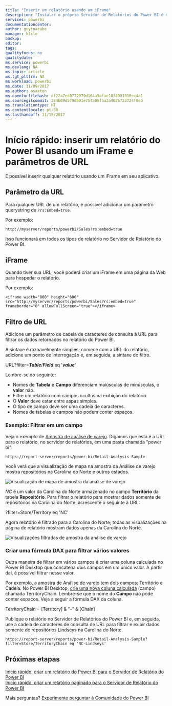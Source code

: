 ```yaml
---
title: "Inserir um relatório usando um iFrame"
description: "Instalar o próprio Servidor de Relatórios do Power BI é muito rápido. Do download a instalação e configuração, você deve entrar em funcionamento em poucos minutos."
services: powerbi
documentationcenter: 
author: guyinacube
manager: kfile
backup: 
editor: 
tags: 
qualityfocus: no
qualitydate: 
ms.service: powerbi
ms.devlang: NA
ms.topic: article
ms.tgt_pltfrm: NA
ms.workload: powerbi
ms.date: 11/09/2017
ms.author: asaxton
ms.openlocfilehash: df22a7ed0772979d164a9afae18f4931310ec4a1
ms.sourcegitcommit: 284b09d579d601e754a05fba2a4025723724f8eb
ms.translationtype: HT
ms.contentlocale: pt-BR
ms.lasthandoff: 11/15/2017
---
```

# <a name="quickstart-embed-a-power-bi-report-using-an-iframe-and-url-parameters"></a>Início rápido: inserir um relatório do Power BI usando um iFrame e parâmetros de URL

É possível inserir qualquer relatório usando um iFrame em seu aplicativo. 

## <a name="url-parameter"></a>Parâmetro da URL

Para qualquer URL de um relatório, é possível adicionar um parâmetro querystring de `?rs:Embed=true`.

Por exemplo:

```
http://myserver/reports/powerbi/Sales?rs:embed=true
```

Isso funcionará em todos os tipos de relatório no Servidor de Relatório do Power BI.

## <a name="iframe"></a>iFrame

Quando tiver sua URL, você poderá criar um iFrame em uma página da Web para hospedar o relatório.

Por exemplo:

```
<iframe width="800" height="600" src="http://myserver/reports/powerbi/Sales?rs:embed=true" frameborder="0" allowFullScreen="true"></iframe>
```

## <a name="url-filter"></a>Filtro de URL

Adicione um parâmetro de cadeia de caracteres de consulta à URL para filtrar os dados retornados no relatório do Power BI.

A sintaxe é razoavelmente simples; comece com a URL do relatório, adicione um ponto de interrogação e, em seguida, a sintaxe do filtro.

URL?filter=***Table***/***Field*** eq '***value***'

Lembre-se do seguinte:

- Nomes de **Tabela** e **Campo** diferenciam maiúsculas de minúsculas, o **valor** não.
- Filtre um relatório com campos ocultos na exibição do relatório.
- O **Valor** deve estar entre aspas simples.
- O tipo de campo deve ser uma cadeia de caracteres.
- Nomes de tabelas e campos não podem conter espaços.

###  <a name="example-filter-on-a-field"></a>Exemplo: Filtrar em um campo

Veja o exemplo de [Amostra de análise de varejo](../sample-datasets.md). Digamos que esta é a URL para o relatório, no servidor de relatórios, em uma pasta chamada "power bi":

```
https://report-server/reports/power-bi/Retail-Analysis-Sample
```

Você verá que a visualização de mapa na amostra da Análise de varejo mostra repositórios na Carolina do Norte e outros estados.

![Visualização de mapa de amostra da análise de varejo](media/quickstart-embed/report-server-retail-analysis-sample-map.png)

*NC* é um valor da Carolina do Norte armazenado no campo **Território** da tabela **Repositório**. Para filtrar o relatório para mostrar dados somente de repositórios na Carolina do Norte, acrescente o seguinte à URL:

?filter=Store/Territory eq 'NC'

Agora relatório é filtrado para a Carolina do Norte; todas as visualizações na página de relatório mostram dados apenas da Carolina do Norte.

![Visualizações filtradas de amostra da análise de varejo](media/quickstart-embed/report-server-retail-analysis-sample-filtered-map.png)

### <a name="create-a-dax-formula-to-filter-on-multiple-values"></a>Criar uma fórmula DAX para filtrar vários valores

Outra maneira de filtrar em vários campos é criar uma coluna calculada no Power BI Desktop que concatena dois campos em um único valor. A partir daí, é possível filtrar nesse valor.

Por exemplo, a amostra de Análise de varejo tem dois campos: Território e Cadeia. No Power BI Desktop, [crie uma nova coluna calculada](../desktop-tutorial-create-calculated-columns.md) (campo) chamada TerritoryChain. Lembre-se que o nome do **Campo** não pode conter espaços. Veja a seguir a fórmula DAX da coluna.

TerritoryChain = [Territory] & "-" & [Chain]

Publique o relatório no Servidor de Relatórios do Power BI e, em seguida, use a cadeia de caracteres de consulta de URL para filtrar e exibir dados somente de repositórios Lindseys na Carolina do Norte.

```
https://report-server/reports/power-bi/Retail-Analysis-Sample?filter=Store/TerritoryChain eq 'NC-Lindseys'

```

## <a name="next-steps"></a>Próximas etapas

[Início rápido: criar um relatório do Power BI para o Servidor de Relatório do Power BI](quickstart-create-powerbi-report.md)  
[Início rápido: criar um relatório paginado para o Servidor de Relatório do Power BI](quickstart-create-paginated-report.md)  

Mais perguntas? [Experimente perguntar à Comunidade do Power BI](https://community.powerbi.com/)